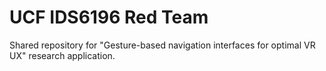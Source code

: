 # UCF IDS6196 Red Team
Shared repository for "Gesture-based navigation interfaces for optimal VR UX" research application.
